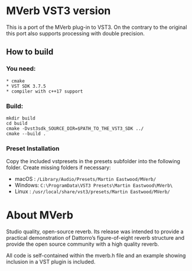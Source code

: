 ﻿# MVerb VST3 version

This is a port of the MVerb plug-in to VST3. 
On the contrary to the original this port also supports processing with double precision.

## How to build

### You need:

    * cmake
    * VST SDK 3.7.5
    * compiler with c++17 support

### Build:

```
mkdir build
cd build
cmake -Dvst3sdk_SOURCE_DIR=$PATH_TO_THE_VST3_SDK ../
cmake --build .
```

### Preset Installation

Copy the included vstpresets in the presets subfolder into the following folder. Create missing folders if necessary:

* macOS : ```/Library/Audio/Presets/Martin Eastwood/MVerb/```
* Windows: ```C:\ProgramData\VST3 Presets\Martin Eastwood\MVerb\```
* Linux : ```/usr/local/share/vst3/presets/Martin Eastwood/MVerb/```

About MVerb
=====

Studio quality, open-source reverb. Its release was intended to provide a practical demonstration of Dattorro’s figure-of-eight reverb structure and provide the open source community with a high quality reverb.

All code is self-contained within the mverb.h file and an example showing inclusion in a VST plugin is included.

